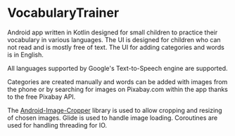 # VocabularyTrainer

Android app written in Kotlin designed for small children to practice their vocabulary in various languages. The UI is designed for children who can not read and is mostly free of text. The UI for adding categories and words is in English.

All languages supported by Google's Text-to-Speech engine are supported.

Categories are created manually and words can be added with images from the phone or by searching for images on Pixabay.com within the app thanks to the free Pixabay API.

The [Android-Image-Cropper](https://github.com/ArthurHub/Android-Image-Cropper) library is used to allow cropping and resizing of chosen images. 
Glide is used to handle image loading.
Coroutines are used for handling threading for IO.
